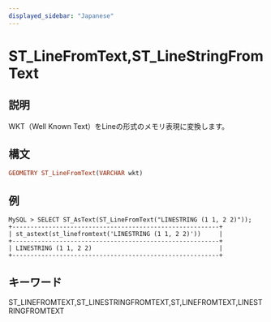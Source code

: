 ```yaml
---
displayed_sidebar: "Japanese"
---
```


# ST_LineFromText,ST_LineStringFromText

## 説明

WKT（Well Known Text）をLineの形式のメモリ表現に変換します。

## 構文

```Haskell
GEOMETRY ST_LineFromText(VARCHAR wkt)
```

## 例

```Plain Text
MySQL > SELECT ST_AsText(ST_LineFromText("LINESTRING (1 1, 2 2)"));
+---------------------------------------------------------+
| st_astext(st_linefromtext('LINESTRING (1 1, 2 2)'))     |
+---------------------------------------------------------+
| LINESTRING (1 1, 2 2)                                   |
+---------------------------------------------------------+
```

## キーワード

ST_LINEFROMTEXT,ST_LINESTRINGFROMTEXT,ST,LINEFROMTEXT,LINESTRINGFROMTEXT